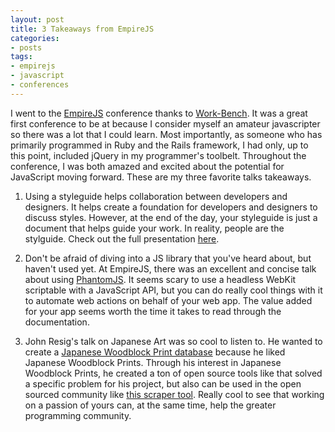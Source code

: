 ```yaml
---
layout: post
title: 3 Takeaways from EmpireJS
categories:
- posts
tags:
- empirejs
- javascript
- conferences
---
```


I went to the [EmpireJS](http://2014.empirejs.org/) conference thanks to [Work-Bench](http://www.work-bench.com). It was a great first conference to be at because I consider myself an amateur javascripter so there was a lot that I could learn. Most importantly, as someone who has primarily programmed in Ruby and the Rails framework, I had only, up to this point, included jQuery in my programmer's toolbelt. Throughout the conference, I was both amazed and excited about the potential for JavaScript moving forward. These are my three favorite talks takeaways.

1. Using a styleguide helps collaboration between developers and designers. It helps create a foundation for developers and designers to discuss styles. However, at the end of the day, your styleguide is just a document that helps guide your work. In reality, people are the stylguide. Check out the full presentation [here](https://speakerdeck.com/mwunsch/greenfields-and-front-end-style-guides).

2. Don't be afraid of diving into a JS library that you've heard about, but haven't used yet. At EmpireJS, there was an excellent and concise talk about using [PhantomJS](http://phantomjs.org/). It seems scary to use a headless WebKit scriptable with a JavaScript API, but you can do really cool things with it to automate web actions on behalf of your web app. The value added for your app seems worth the time it takes to read through the documentation.

3. John Resig's talk on Japanese Art was so cool to listen to. He wanted to create a [Japanese Woodblock Print database](http://ukiyo-e.org/) because he liked Japanese Woodblock Prints. Through his interest in Japanese Woodblock Prints, he created a ton of open source tools like that solved a specific problem for his project, but also can be used in the open sourced community like [this scraper tool](https://github.com/jeresig/stack-scraper). Really cool to see that working on a passion of yours can, at the same time, help the greater programming community.
